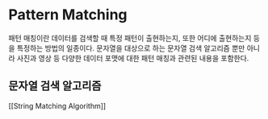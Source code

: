 # Pattern Matching
패턴 매칭이란 데이터를 검색할 때 특정 패턴이 출현하는지, 또한 어디에 출현하는지 등을 특정하는 방법의 일종이다. 문자열을 대상으로 하는 문자열 검색 알고리즘 뿐만 아니라 사진과 영상 등 다양한 데이터 포맷에 대한 패턴 매칭과 관련된 내용을 포함한다.

## 문자열 검색 알고리즘
[[String Matching Algorithm]]